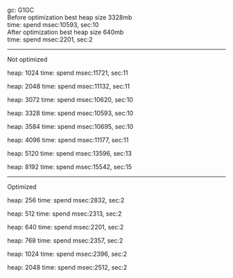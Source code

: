 gc: G1GC  
Before optimization best heap size 3328mb  
time: spend msec:10593, sec:10  
After optimization best heap size 640mb  
time: spend msec:2201, sec:2

-------------------------------
Not optimized

heap: 1024
time: spend msec:11721, sec:11

heap: 2048
time: spend msec:11132, sec:11

heap: 3072
time: spend msec:10620, sec:10

heap: 3328
time: spend msec:10593, sec:10

heap: 3584
time: spend msec:10695, sec:10

heap: 4096
time: spend msec:11177, sec:11

heap: 5120
time: spend msec:13596, sec:13

heap: 8192
time: spend msec:15542, sec:15

-------------------------------
Optimized

heap: 256
time: spend msec:2832, sec:2

heap: 512
time: spend msec:2313, sec:2

heap: 640
time: spend msec:2201, sec:2

heap: 768
time: spend msec:2357, sec:2

heap: 1024
time: spend msec:2396, sec:2

heap: 2048
time: spend msec:2512, sec:2
